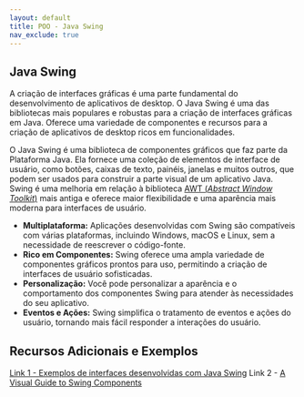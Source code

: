 ```yaml
---
layout: default
title: POO - Java Swing
nav_exclude: true
---
```


## Java Swing

A criação de interfaces gráficas é uma parte fundamental do desenvolvimento de aplicativos de desktop. O Java Swing é uma das bibliotecas mais populares e robustas para a criação de interfaces gráficas em Java. Oferece uma variedade de componentes e recursos para a criação de aplicativos de desktop ricos em funcionalidades.

O Java Swing é uma biblioteca de componentes gráficos que faz parte da Plataforma Java. Ela fornece uma coleção de elementos de interface de usuário, como botões, caixas de texto, painéis, janelas e muitos outros, que podem ser usados para construir a parte visual de um aplicativo Java. Swing é uma melhoria em relação à biblioteca [AWT (_Abstract Window Toolkit_)](https://download.java.net/java/early_access/loom/docs/api/java.desktop/java/awt/package-summary.html) mais antiga e oferece maior flexibilidade e uma aparência mais moderna para interfaces de usuário.

- **Multiplataforma:** Aplicações desenvolvidas com Swing são compatíveis com várias plataformas, incluindo Windows, macOS e Linux, sem a necessidade de reescrever o código-fonte.
- **Rico em Componentes:** Swing oferece uma ampla variedade de componentes gráficos prontos para uso, permitindo a criação de interfaces de usuário sofisticadas.
- **Personalização:** Você pode personalizar a aparência e o comportamento dos componentes Swing para atender às necessidades do seu aplicativo.
- **Eventos e Ações:** Swing simplifica o tratamento de eventos e ações do usuário, tornando mais fácil responder a interações do usuário.

## Recursos Adicionais e Exemplos

[Link 1 - Exemplos de interfaces desenvolvidas com Java Swing](https://github.com/antoniojnr/gui-swing/tree/main/src/main/java/br/edu/ifpb/poo)
Link 2 - [A Visual Guide to Swing Components](https://web.mit.edu/6.005/www/sp14/psets/ps4/java-6-tutorial/components.html)
